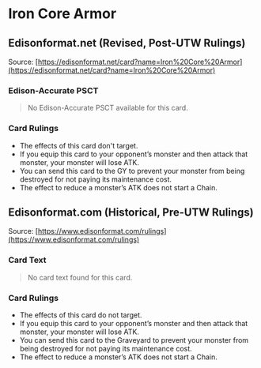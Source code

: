 # Iron Core Armor

## Edisonformat.net (Revised, Post-UTW Rulings)

Source: [https://edisonformat.net/card?name=Iron%20Core%20Armor](https://edisonformat.net/card?name=Iron%20Core%20Armor)

### Edison-Accurate PSCT

> No Edison-Accurate PSCT available for this card.

### Card Rulings

*   The effects of this card don't target.
*   If you equip this card to your opponent’s monster and then attack that monster, your monster will lose ATK.
*   You can send this card to the GY to prevent your monster from being destroyed for not paying its maintenance cost.
*   The effect to reduce a monster’s ATK does not start a Chain.


## Edisonformat.com (Historical, Pre-UTW Rulings)

Source: [https://www.edisonformat.com/rulings](https://www.edisonformat.com/rulings)

### Card Text

> No card text found for this card.

### Card Rulings

*   The effects of this card do not target.
*   If you equip this card to your opponent’s monster and then attack that monster, your monster will lose ATK.
*   You can send this card to the Graveyard to prevent your monster from being destroyed for not paying its maintenance cost.
*   The effect to reduce a monster’s ATK does not start a Chain.


